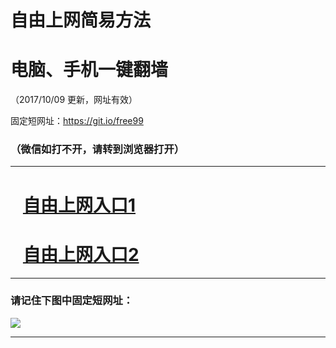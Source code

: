 ﻿# 自由上网简易方法

# 电脑、手机一键翻墙

（2017/10/09 更新，网址有效）

固定短网址：https://git.io/free99

### （微信如打不开，请转到浏览器打开）


***





# &nbsp;&nbsp; <a href="http://ft2102820446.fwq-tz-1001.info/fwqtz01.html?t=10090014346 " target="_blank">自由上网入口1</a>
# &nbsp;&nbsp; <a href="http://ft1177122946.fwq-tz-1002.info/fwqtz02.html?t=100900112644 " target="_blank">自由上网入口2</a>
***

### 请记住下图中固定短网址：

<img src="https://s3-us-west-2.amazonaws.com/fwq-1001/yjfq-20170905okok.png" /> 


***

